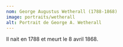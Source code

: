 ```yaml
---
nom: George Augustus Wetherall (1788-1868)
image: portraits/wetherall
alt: Portrait de George A. Wetherall
---
```


Il nait en 1788 et meurt le 8 avril 1868.
